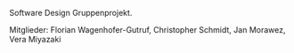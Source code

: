 Software Design Gruppenprojekt.

Mitglieder: Florian Wagenhofer-Gutruf, Christopher Schmidt, Jan Morawez, Vera Miyazaki
